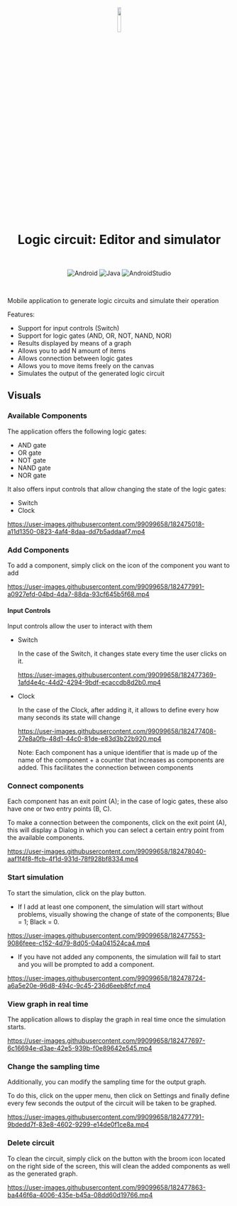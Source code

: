 <div align="center">
<img src="https://user-images.githubusercontent.com/56330832/178573000-8d74f578-27ec-4fae-97db-c7856234d265.png" width="12%">
  <h1>Logic circuit: Editor and simulator</h1>
  
  <br>  
  
  ![Android](https://img.shields.io/badge/Android-3DDC84?style=for-the-badge&logo=android&logoColor=white)
  ![Java](https://img.shields.io/badge/Java-ED8B00?style=for-the-badge&logo=java&logoColor=white)
  ![AndroidStudio](https://img.shields.io/badge/Android_Studio-3DDC84?style=for-the-badge&logo=android-studio&logoColor=white)
  
</div>

<br>

Mobile application to generate logic circuits and simulate their operation

Features:
* Support for input controls (Switch)
* Support for logic gates (AND, OR, NOT, NAND, NOR)
* Results displayed by means of a graph
* Allows you to add N amount of items
* Allows connection between logic gates
* Allows you to move items freely on the canvas
* Simulates the output of the generated logic circuit

## Visuals

### Available Components
The application offers the following logic gates:
* AND gate
* OR gate
* NOT gate
* NAND gate
* NOR gate

It also offers input controls that allow changing the state of the logic gates:
* Switch
* Clock

https://user-images.githubusercontent.com/99099658/182475018-a11d1350-0823-4af4-8daa-dd7b5addaaf7.mp4


### Add Components
To add a component, simply click on the icon of the component you want to add

https://user-images.githubusercontent.com/99099658/182477991-a0927efd-04bd-4da7-88da-93cf645b5f68.mp4

#### Input Controls
Input controls allow the user to interact with them
* Switch
 
  In the case of the Switch, it changes state every time the user clicks on it.

  https://user-images.githubusercontent.com/99099658/182477369-1afd4e4c-44d2-4294-9bdf-ecaccdb8d2b0.mp4

* Clock

  In the case of the Clock, after adding it, it allows to define every how many seconds its state will change  
  
  https://user-images.githubusercontent.com/99099658/182477408-27e8a0fb-48d1-44c0-81de-e83d3b22b920.mp4


  
    Note: Each component has a unique identifier that is made up of the name of the component + a counter that increases as components are added. This facilitates the connection between components

### Connect components
Each component has an exit point (A); in the case of logic gates, these also have one or two entry points (B, C).

To make a connection between the components, click on the exit point (A), this will display a Dialog in which you can select a certain entry point from the available components.

https://user-images.githubusercontent.com/99099658/182478040-aaf1f4f8-ffcb-4f1d-931d-78f928bf8334.mp4

### Start simulation
To start the simulation, click on the play button.

* If I add at least one component, the simulation will start without problems, visually showing the change of state of the components; Blue = 1; Black = 0.

https://user-images.githubusercontent.com/99099658/182477553-9086feee-c152-4d79-8d05-04a041524ca4.mp4

* If you have not added any components, the simulation will fail to start and you will be prompted to add a component.

https://user-images.githubusercontent.com/99099658/182478724-a6a5e20e-96d8-494c-9c45-236d6eeb8fcf.mp4

### View graph in real time
The application allows to display the graph in real time once the simulation starts.

https://user-images.githubusercontent.com/99099658/182477697-6c16694e-d3ae-42e5-939b-f0e89642e545.mp4

### Change the sampling time
Additionally, you can modify the sampling time for the output graph.

To do this, click on the upper menu, then click on Settings and finally define every few seconds the output of the circuit will be taken to be graphed.

https://user-images.githubusercontent.com/99099658/182477791-9bdedd7f-83e8-4602-9299-e14de0f1ce8a.mp4

### Delete circuit
To clean the circuit, simply click on the button with the broom icon located on the right side of the screen, this will clean the added components as well as the generated graph.

https://user-images.githubusercontent.com/99099658/182477863-ba446f6a-4006-435e-b45a-08dd60d19766.mp4
